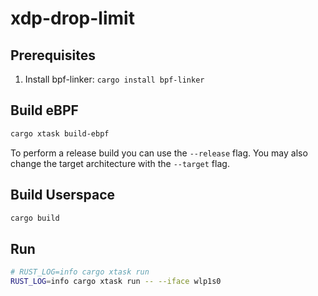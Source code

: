 # xdp-drop-limit

## Prerequisites

1. Install bpf-linker: `cargo install bpf-linker`

## Build eBPF

```bash
cargo xtask build-ebpf
```

To perform a release build you can use the `--release` flag.
You may also change the target architecture with the `--target` flag.

## Build Userspace

```bash
cargo build
```

## Run

```bash
# RUST_LOG=info cargo xtask run
RUST_LOG=info cargo xtask run -- --iface wlp1s0
```
